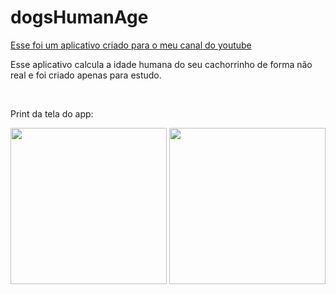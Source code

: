 # dogsHumanAge

<a href="https://youtu.be/rO9wIxYusaU" target= "_blank">Esse foi um aplicativo criado para o meu canal do youtube</a>

Esse aplicativo calcula a idade humana do seu cachorrinho de forma não real e foi criado apenas para estudo.

<br>
<div>
<p>Print da tela do app:</p>
<img src="https://user-images.githubusercontent.com/93380504/218315469-207c2fe3-7aac-46e0-8516-e44327b55ee1.png" width="250px" />
<img src="https://user-images.githubusercontent.com/93380504/218315444-b3f77d1a-95ae-4a59-9e1e-ca3ee4e057a9.png" width="250px" />
</div>
